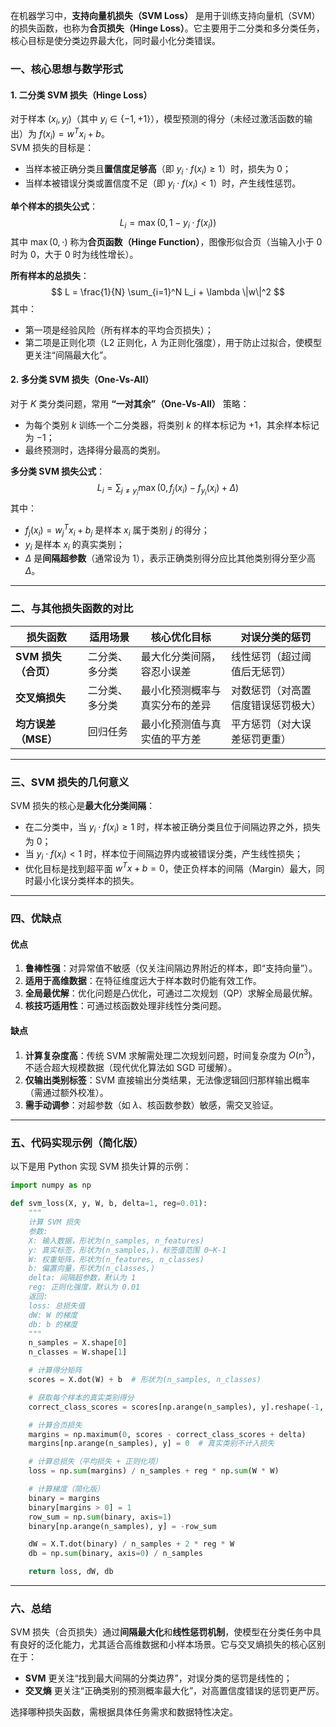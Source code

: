 
在机器学习中，**支持向量机损失（SVM Loss）** 是用于训练支持向量机（SVM）的损失函数，也称为**合页损失（Hinge Loss）**。它主要用于二分类和多分类任务，核心目标是使分类边界最大化，同时最小化分类错误。

### 一、核心思想与数学形式

#### 1. 二分类 SVM 损失（Hinge Loss）
对于样本 $(x_i, y_i)$（其中 $y_i \in \{-1, +1\}$），模型预测的得分（未经过激活函数的输出）为 $f(x_i) = w^T x_i + b$。  
SVM 损失的目标是：

- 当样本被正确分类且**置信度足够高**（即 $y_i \cdot f(x_i) \geq 1$）时，损失为 0；
- 当样本被错误分类或置信度不足（即 $y_i \cdot f(x_i) < 1$）时，产生线性惩罚。

**单个样本的损失公式**：
$$
L_i = \max(0, 1 - y_i \cdot f(x_i))
$$
其中 $\max(0, \cdot)$ 称为**合页函数（Hinge Function）**，图像形似合页（当输入小于 0 时为 0，大于 0 时为线性增长）。

**所有样本的总损失**：
$$
L = \frac{1}{N} \sum_{i=1}^N L_i + \lambda \|w\|^2
$$
其中：

- 第一项是经验风险（所有样本的平均合页损失）；
- 第二项是正则化项（L2 正则化，$\lambda$ 为正则化强度），用于防止过拟合，使模型更关注“间隔最大化”。

#### 2. 多分类 SVM 损失（One-Vs-All）
对于 $K$ 类分类问题，常用 **“一对其余”（One-Vs-All）** 策略：

- 为每个类别 $k$ 训练一个二分类器，将类别 $k$ 的样本标记为 $+1$，其余样本标记为 $-1$；
- 最终预测时，选择得分最高的类别。

**多分类 SVM 损失公式**：
$$
L_i = \sum_{j \neq y_i} \max(0, f_j(x_i) - f_{y_i}(x_i) + \Delta)
$$
其中：

- $f_j(x_i) = w_j^T x_i + b_j$ 是样本 $x_i$ 属于类别 $j$ 的得分；
- $y_i$ 是样本 $x_i$ 的真实类别；
- $\Delta$ 是**间隔超参数**（通常设为 1），表示正确类别得分应比其他类别得分至少高 $\Delta$。

---

### 二、与其他损失函数的对比

| **损失函数**       | **适用场景**       | **核心优化目标**                     | **对误分类的惩罚**       |
|--------------------|--------------------|--------------------------------------|--------------------------|
| **SVM 损失（合页）** | 二分类、多分类     | 最大化分类间隔，容忍小误差           | 线性惩罚（超过阈值后无惩罚） |
| **交叉熵损失**     | 二分类、多分类     | 最小化预测概率与真实分布的差异       | 对数惩罚（对高置信度错误惩罚极大） |
| **均方误差（MSE）** | 回归任务           | 最小化预测值与真实值的平方差         | 平方惩罚（对大误差惩罚更重） |

---

### 三、SVM 损失的几何意义

SVM 损失的核心是**最大化分类间隔**：

- 在二分类中，当 $y_i \cdot f(x_i) \geq 1$ 时，样本被正确分类且位于间隔边界之外，损失为 0；
- 当 $y_i \cdot f(x_i) < 1$ 时，样本位于间隔边界内或被错误分类，产生线性损失；
- 优化目标是找到超平面 $w^T x + b = 0$，使正负样本的间隔（Margin）最大，同时最小化误分类样本的损失。

---

### 四、优缺点

#### 优点
1. **鲁棒性强**：对异常值不敏感（仅关注间隔边界附近的样本，即“支持向量”）。
2. **适用于高维数据**：在特征维度远大于样本数时仍能有效工作。
3. **全局最优解**：优化问题是凸优化，可通过二次规划（QP）求解全局最优解。
4. **核技巧适用性**：可通过核函数处理非线性分类问题。

#### 缺点
1. **计算复杂度高**：传统 SVM 求解需处理二次规划问题，时间复杂度为 $O(n^3)$，不适合超大规模数据（现代优化算法如 SGD 可缓解）。
2. **仅输出类别标签**：SVM 直接输出分类结果，无法像逻辑回归那样输出概率（需通过额外校准）。
3. **需手动调参**：对超参数（如 $\lambda$、核函数参数）敏感，需交叉验证。

---

### 五、代码实现示例（简化版）

以下是用 Python 实现 SVM 损失计算的示例：

```python
import numpy as np

def svm_loss(X, y, W, b, delta=1, reg=0.01):
    """
    计算 SVM 损失
    参数:
    X: 输入数据，形状为(n_samples, n_features)
    y: 真实标签，形状为(n_samples,)，标签值范围 0~K-1
    W: 权重矩阵，形状为(n_features, n_classes)
    b: 偏置向量，形状为(n_classes,)
    delta: 间隔超参数，默认为 1
    reg: 正则化强度，默认为 0.01
    返回:
    loss: 总损失值
    dW: W 的梯度
    db: b 的梯度
    """
    n_samples = X.shape[0]
    n_classes = W.shape[1]

    # 计算得分矩阵
    scores = X.dot(W) + b  # 形状为(n_samples, n_classes)

    # 获取每个样本的真实类别得分
    correct_class_scores = scores[np.arange(n_samples), y].reshape(-1, 1)

    # 计算合页损失
    margins = np.maximum(0, scores - correct_class_scores + delta)
    margins[np.arange(n_samples), y] = 0  # 真实类别不计入损失

    # 计算总损失（平均损失 + 正则化项）
    loss = np.sum(margins) / n_samples + reg * np.sum(W * W)

    # 计算梯度（简化版）
    binary = margins
    binary[margins > 0] = 1
    row_sum = np.sum(binary, axis=1)
    binary[np.arange(n_samples), y] = -row_sum

    dW = X.T.dot(binary) / n_samples + 2 * reg * W
    db = np.sum(binary, axis=0) / n_samples

    return loss, dW, db
```

---

### 六、总结

SVM 损失（合页损失）通过**间隔最大化**和**线性惩罚机制**，使模型在分类任务中具有良好的泛化能力，尤其适合高维数据和小样本场景。它与交叉熵损失的核心区别在于：

- **SVM** 更关注“找到最大间隔的分类边界”，对误分类的惩罚是线性的；
- **交叉熵** 更关注“正确类别的预测概率最大化”，对高置信度错误的惩罚更严厉。

选择哪种损失函数，需根据具体任务需求和数据特性决定。
